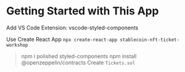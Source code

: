# Getting Started with This App

Add VS Code Extension: vscode-styled-components

Use Create React App `npx create-react-app stablecoin-nft-ticket-workshop`

> npm i polished styled-components
> npm install @openzeppelin/contracts
> Create `Tickets.sol`